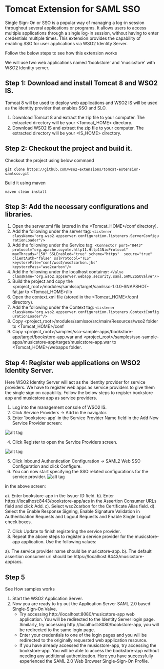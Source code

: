 # Tomcat Extension for SAML SSO #

Single Sign-On or SSO is a popular way of managing a log-in session throughout several applications or programs. 
It allows users to access multiple applications through a single log-in session, without having to enter credentials multiple times. 
This extension provides the capability of enabling SSO for user applications via WSO2 Identity Server.

Follow the below steps to see how this extension works

We will use two web applications named 'bookstore' and 'musicstore' with WSO2 Identity server.

## Step 1: Download and install Tomcat 8 and WSO2 IS. ##

Tomcat 8 will be used to deploy web applications and WSO2 IS will be used as the identity provider that enables SSO and SLO.

 1. Download Tomcat 8 and extract the zip file to your computer. The extracted directory will be your &lt;Tomcat_HOME&gt; directory.
 2. Download WSO2 IS and extract the zip file to your computer. The extracted directory will be your &lt;IS_HOME&gt; directory.

## Step 2: Checkout the project and build it. ##

Checkout the project using below command

    git clone https://github.com/wso2-extensions/tomcat-extension-samlsso.git

Build it using maven

    maven clean install

## Step 3: Add the necessary configurations and libraries. ##

 1. Open the server.xml file (stored in the <Tomcat_HOME&gt;/conf directory).
 2. Add the following under the server tag:
    `<Listener className="org.wso2.appserver.configuration.listeners.ServerConfigurationLoader"/>`
 3. Add the following under the Service tag: 
    `<Connector port="8443" protocol="org.apache.coyote.http11.Http11NioProtocol"  maxThreads="150" SSLEnabled="true" scheme="https" 
    secure="true" clientAuth="false" sslProtocol="TLS" keystoreFile="conf/wso2/wso2carbon.jks"  keystorePass="wso2carbon"/>`
 4. Add the following under the localhost container: 
    `<Valve className="org.wso2.appserver.webapp.security.saml.SAML2SSOValve"/>`
 5. Build the project and copy the &lt;project_root&gt;/modules/samlsso/target/samlsso-1.0.0-SNAPSHOT-fat.jar to &lt;Tomcat_HOME&gt;/lib
 6. Open the context.xml file (stored in the &lt;Tomcat_HOME&gt;/conf directory).
 7. Add the following under the Context tag:
    `<Listener className="org.wso2.appserver.configuration.listeners.ContextConfigurationLoader"/>`
 8. Copy &lt;project_root&gt;/modules/samlsso/src/main/Resources/wso2 folder to &lt;Tomcat_HOME&gt;/conf
 9. Copy &lt;project_root&gt;/samples/sso-sample-apps/bookstore-app/target/bookstore-app.war and 
    &lt;project_root&gt;/samples/sso-sample-apps/musicstore-app/target/musicstore-app.war to &lt;Tomcat_HOME&gt;/webapps folder.
    
## Step 4: Register web applications on WSO2 Identity Server. ##
 Here WSO2 Identity Server will act as the identity provider for service providers. We have to register web apps as service providers
 to give them the single sign on capability. Follow the below steps to register bookstore app and musicstore app as service providers.
 
 1. Log into the management console of WSO2 IS.
 2. Click Service Providers -> Add in the navigator.
 3. Enter 'bookstore-app' in the Service Provider Name field in the Add New Service Provider screen:
 
 ![alt tag](https://docs.wso2.com/download/attachments/51492203/Screen%20Shot%202016-08-04%20at%202.31.57%20PM.png?version=1&modificationDate=1470301373000&api=v2)

 4. Click Register to open the Service Providers screen.
 
 ![alt tag](https://docs.wso2.com/download/attachments/51492203/Screen%20Shot%202016-08-04%20at%202.43.00%20PM.png?version=1&modificationDate=1470302014000&api=v2)
 
 5. Click Inbound Authentication Configuration -> SAML2 Web SSO Configuration and click Configure.
 6. You can now start specifying the SSO related configurations for the service provider.
 ![alt tag](https://docs.wso2.com/download/attachments/51492203/Screen%20Shot%202016-08-04%20at%202.45.55%20PM.png?version=1&modificationDate=1470302231000&api=v2)
 
 in the above screen:
  
 a). Enter bookstore-app in the Issuer ID field.
 b). Enter https://localhost:8443/bookstore-app/acs in the Assertion Consumer URLs field and click Add.
 c). Select wso2carbon for the Certificate Alias field.
 d). Select the Enable Response Signing, Enable Signature Validation in Authentication Requests and Logout Requests and Enable Single Logout check boxes.
 
 7. Click Update to finish registering the service provider.
 8. Repeat the above steps to register a service provider for the musicstore-app application. Use the following values:
 
 a). The service provider name should be musicstore-app.
 b). The default assertion consumer url should be https://localhost:8443/musicstore-app/acs.

 ## Step 5 ##
 
 See How samples works
 
 1. Start the WSO2 Application Server.
 2. Now you are ready to try out the Application Server SAML 2.0 based Single-Sign-On Valve.
    * Try accessing http://localhost:8080/musicstore-app web application. You will be redirected to the Identity Server login page. 
       Similarly, try accessing http://localhost:8080/bookstore-app, you will be redirected to the same login page.
    * Enter your credentials to one of the login pages and you will be redirected to the originally requested web application resource.
    * If you have already accessed the musicstore-app, try accessing the bookstore-app. 
      You will be able to access the bookstore-app without needing any additional authentication. 
      Here you have successfully experienced the SAML 2.0 Web Browser Single-Sign-On Profile.